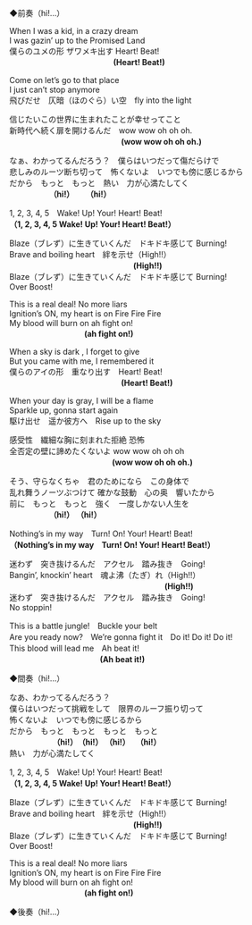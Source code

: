 ◆前奏（hi!…）

When I was a kid, in a crazy dream  
I was gazin’ up to the Promised Land  
僕らのユメの形 ザワメキ出す Heart! Beat!  
　　 　　　　　　　　　　　**(Heart! Beat!)**

Come on let’s go to that place  
I just can’t stop anymore  
飛びだせ　仄暗（ほのぐら）い空　fly into the light

信じたいこの世界に生まれたことが幸せってこと  
新時代へ続く扉を開けるんだ　wow wow oh oh oh.  
 　　　　　　　　　　　　　　 **(wow wow oh oh oh.)**

なぁ、わかってるんだろう？　僕らはいつだって傷だらけで  
悲しみのルーツ断ち切って　怖くないよ　いつでも傍に感じるから  
だから　もっと　もっと　熱い　力が心満たしてく  
　　 　　 　**（hi!） 　 （hi!）**

1, 2, 3, 4, 5　Wake! Up! Your! Heart! Beat!  
**（1, 2, 3, 4, 5 Wake! Up! Your! Heart! Beat!）**

Blaze（ブレず）に生きていくんだ　ドキドキ感じて Burning!  
Brave and boiling heart　絆を示せ（High!!）  
　　　　　　　　　　 　　　 　　 **(High!!)**  
Blaze（ブレず）に生きていくんだ　ドキドキ感じて Burning!  
Over Boost!

This is a real deal! No more liars  
Ignition’s ON, my heart is on Fire Fire Fire  
My blood will burn on ah fight on!  
　　　　　　　　 　 **(ah fight on!)**

When a sky is dark , I forget to give  
But you came with me, I remembered it  
僕らのアイの形　重なり出す　Heart! Beat!  
　　　 　　　　　　　　　　　**(Heart! Beat!)**

When your day is gray, I will be a flame  
Sparkle up, gonna start again  
駆け出せ　遥か彼方へ　Rise up to the sky

感受性　繊細な胸に刻まれた拒絶 恐怖  
全否定の壁に諦めたくないよ wow wow oh oh oh  
　　　　　　　　 　 　 　　 **(wow wow oh oh oh.)**

そう、守らなくちゃ　君のためになら　この身体で  
乱れ舞うノーツぶつけて 確かな鼓動　心の奥　響いたから  
前に　もっと　もっと　強く　一度しかない人生を  
　　 　　 　**（hi!） （hi!）**

Nothing’s in my way　Turn! On! Your! Heart! Beat!  
**（Nothing’s in my way　Turn! On! Your! Heart! Beat!）**

迷わず　突き抜けるんだ　アクセル　踏み抜き　Going!  
Bangin’, knockin’ heart　魂よ沸（たぎ）れ（High!!）  
　　　　　　　　　　 　　　　　　　 　　 **(High!!)**  
迷わず　突き抜けるんだ　アクセル　踏み抜き　Going!  
No stoppin!

This is a battle jungle!　Buckle your belt  
Are you ready now?　We’re gonna fight it　Do it! Do it! Do it!  
This blood will lead me　Ah beat it!  
　　　　　　　 　　　　 **(Ah beat it!)**

◆間奏（hi!…）

なあ、わかってるんだろう？  
僕らはいつだって挑戦をして　限界のルーフ振り切って  
怖くないよ　いつでも傍に感じるから  
だから　もっと　もっと　もっと　もっと  
　　　　　　**（hi!）　（hi!） （hi!）　 （hi!）**  
熱い　力が心満たしてく

1, 2, 3, 4, 5　Wake! Up! Your! Heart! Beat!  
**（1, 2, 3, 4, 5 Wake! Up! Your! Heart! Beat!）**

Blaze（ブレず）に生きていくんだ　ドキドキ感じて Burning!  
Brave and boiling heart　絆を示せ（High!!）  
　　　　　　　　　　 　　　 　　 **(High!!)**  
Blaze（ブレず）に生きていくんだ　ドキドキ感じて Burning!  
Over Boost!

This is a real deal! No more liars  
Ignition’s ON, my heart is on Fire Fire Fire  
My blood will burn on ah fight on!  
　　　　　　　　 　 **(ah fight on!)**

◆後奏（hi!…）
